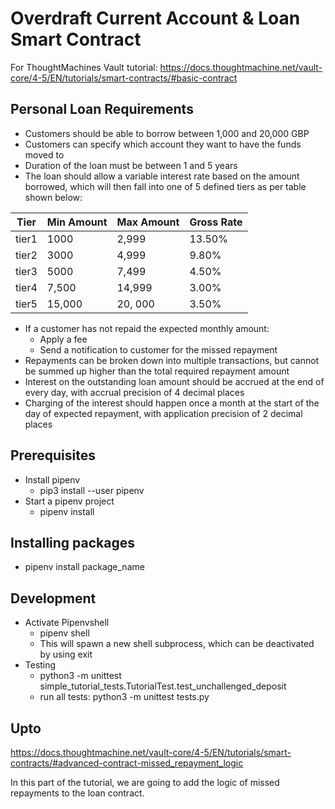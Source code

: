# Overdraft Current Account & Loan Smart Contract

For ThoughtMachines Vault tutorial: https://docs.thoughtmachine.net/vault-core/4-5/EN/tutorials/smart-contracts/#basic-contract

## Personal Loan Requirements
* Customers should be able to borrow between 1,000 and 20,000 GBP
* Customers can specify which account they want to have the funds moved to
* Duration of the loan must be between 1 and 5 years
* The loan should allow a variable interest rate based on the amount borrowed, which will then fall into one of 5 defined tiers as per table shown below:

| Tier      | Min Amount | Max Amount | Gross Rate
| ----------- | ----------- | ----------- | ----------- |
| tier1      | 1000       | 2,999 | 13.50%
| tier2      | 3000       | 4,999 | 9.80%
| tier3      | 5000       | 7,499 | 4.50%
| tier4      | 7,500       | 14,999 | 3.00%
| tier5      | 15,000       | 20, 000 | 3.50%

* If a customer has not repaid the expected monthly amount:
  * Apply a fee
  * Send a notification to customer for the missed repayment
* Repayments can be broken down into multiple transactions, but cannot be summed up higher than the total required repayment amount
* Interest on the outstanding loan amount should be accrued at the end of every day, with accrual precision of 4 decimal places
* Charging of the interest should happen once a month at the start of the day of expected repayment, with application precision of 2 decimal places

## Prerequisites
* Install pipenv
  * pip3 install --user pipenv
* Start a pipenv project
  * pipenv install

## Installing packages
* pipenv install package_name

## Development
* Activate Pipenvshell
  * pipenv shell
  * This will spawn a new shell subprocess, which can be deactivated by using exit
* Testing
  * python3 -m unittest simple_tutorial_tests.TutorialTest.test_unchallenged_deposit
  * run all tests: python3 -m unittest tests.py

## Upto
https://docs.thoughtmachine.net/vault-core/4-5/EN/tutorials/smart-contracts/#advanced-contract-missed_repayment_logic

In this part of the tutorial, we are going to add the logic of missed repayments to the loan contract.

